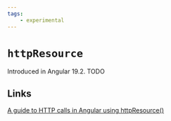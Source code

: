 ```yaml
---
tags:
    - experimental
---
```


# `httpResource`

Introduced in Angular 19.2. TODO

## Links

[A guide to HTTP calls in Angular using httpResource()](https://blog.ninja-squad.com/2025/02/20/angular-http-resource/)
